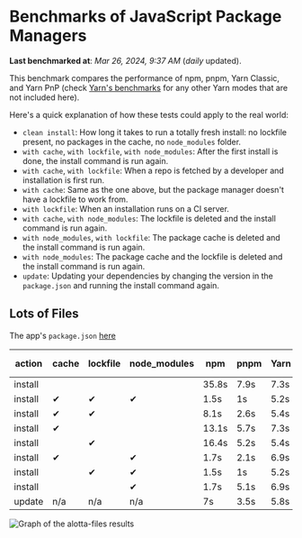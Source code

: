 # Benchmarks of JavaScript Package Managers

**Last benchmarked at**: _Mar 26, 2024, 9:37 AM_ (_daily_ updated).

This benchmark compares the performance of npm, pnpm, Yarn Classic, and Yarn PnP (check [Yarn's benchmarks](https://yarnpkg.com/benchmarks) for any other Yarn modes that are not included here).

Here's a quick explanation of how these tests could apply to the real world:

- `clean install`: How long it takes to run a totally fresh install: no lockfile present, no packages in the cache, no `node_modules` folder.
- `with cache`, `with lockfile`, `with node_modules`: After the first install is done, the install command is run again.
- `with cache`, `with lockfile`: When a repo is fetched by a developer and installation is first run.
- `with cache`: Same as the one above, but the package manager doesn't have a lockfile to work from.
- `with lockfile`: When an installation runs on a CI server.
- `with cache`, `with node_modules`: The lockfile is deleted and the install command is run again.
- `with node_modules`, `with lockfile`: The package cache is deleted and the install command is run again.
- `with node_modules`: The package cache and the lockfile is deleted and the install command is run again.
- `update`: Updating your dependencies by changing the version in the `package.json` and running the install command again.

## Lots of Files

The app's `package.json` [here](https://github.com/pnpm/pnpm.io/blob/main/benchmarks/fixtures/alotta-files/package.json)

| action  | cache | lockfile | node_modules| npm | pnpm | Yarn | Yarn PnP |
| ---     | ---   | ---      | ---         | --- | ---  | ---  | ---      |
| install |       |          |             | 35.8s | 7.9s | 7.3s | 3.6s |
| install | ✔     | ✔        | ✔           | 1.5s | 1s | 5.2s | n/a |
| install | ✔     | ✔        |             | 8.1s | 2.6s | 5.4s | 1.4s |
| install | ✔     |          |             | 13.1s | 5.7s | 7.3s | 3s |
| install |       | ✔        |             | 16.4s | 5.2s | 5.4s | 1.4s |
| install | ✔     |          | ✔           | 1.7s | 2.1s | 6.9s | n/a |
| install |       | ✔        | ✔           | 1.5s | 1s | 5.2s | n/a |
| install |       |          | ✔           | 1.7s | 5.1s | 6.9s | n/a |
| update  | n/a | n/a | n/a | 7s | 3.5s | 5.8s | 3s |

<img alt="Graph of the alotta-files results" src="/img/benchmarks/alotta-files.svg" />